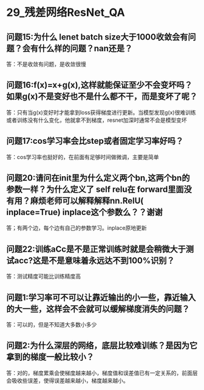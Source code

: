 # 29_残差网络ResNet_QA

## 问题15:为什么 lenet batch size大于1000收敛会有问题？会有什么样的问题？nan还是？

答：不是收敛有问题，是收敛很慢

## 问题16:f(x)=x+g(x),这样就能保证至少不会变坏吗？如果g(x)不是变好也不是什么都不干，而是变坏了呢？

答：只有当g(x)变好时才能拿到loss获得梯度进行更新。当模型发现g(x)很难训练或者训练没有什么变化，他就拿不到梯度，resnet加深时通常不会是模型变坏

## 问题17:cos学习率会比step或者固定学习率好吗？

答：cos学习率也挺好的，在前面有足够时间做微调，主要是简单

## 问题20:请问在init里为什么定义两个bn,这两个bn的参数一样？为什么定义了 self relu在 forward里面没有用？麻烦老师可以解释解释nn.RelU( inplace=True) inplace这个参数么？？谢谢

答；有两个边，每个边有自己的参数学习。inplace原地更新

## 问题22:训练aCc是不是正常训练时就是会稍微大于测试acc?这是不是意味着永远达不到100%识别？

答：测试精度可能比训练精度高

## 问题1:学习率可不可以让靠近输出的小一些，靠近输入的大一些，这样会不会就可以缓解梯度消失的问题？

答：可以的，但是不知道大多数小多少

## 问题2:为什么深层的网络，底层比较难训练？是因为它拿到的梯度一般比较小？

答：对的，梯度累乘会使梯度越来越小，梯度值和误差值已有一定关系的，前面层会吸收些误差，使得误差越来越小，梯度越来越小。